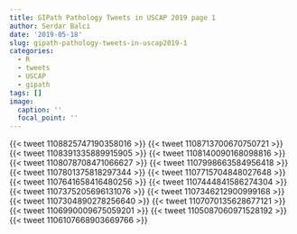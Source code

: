 ```yaml
---
title: GIPath Pathology Tweets in USCAP 2019 page 1
author: Serdar Balci
date: '2019-05-18'
slug: gipath-pathology-tweets-in-uscap2019-1
categories:
  - R
  - tweets
  - USCAP
  - gipath
tags: []
image:
  caption: ''
  focal_point: ''
---
```




{{< tweet 1108825747190358016 >}}
{{< tweet 1108713700670750721 >}}
{{< tweet 1108391335889915905 >}}
{{< tweet 1108140090168098816 >}}
{{< tweet 1108078708471066627 >}}
{{< tweet 1107998663584956418 >}}
{{< tweet 1107801375818297344 >}}
{{< tweet 1107715704848027648 >}}
{{< tweet 1107641658416480256 >}}
{{< tweet 1107444841586274304 >}}
{{< tweet 1107375205696131076 >}}
{{< tweet 1107346212900999168 >}}
{{< tweet 1107304890278256640 >}}
{{< tweet 1107070135628677121 >}}
{{< tweet 1106990009675059201 >}}
{{< tweet 1105087060971528192 >}}
{{< tweet 1106107668903669766 >}}

